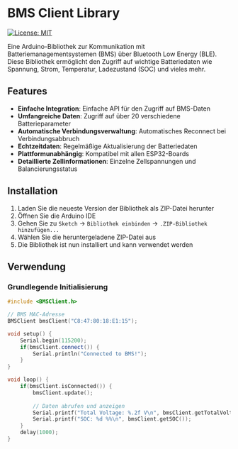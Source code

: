 # BMS Client Library

[![License: MIT](https://img.shields.io/badge/License-MIT-yellow.svg)](https://opensource.org/licenses/MIT)

Eine Arduino-Bibliothek zur Kommunikation mit Batteriemanagementsystemen (BMS) über Bluetooth Low Energy (BLE). Diese Bibliothek ermöglicht den Zugriff auf wichtige Batteriedaten wie Spannung, Strom, Temperatur, Ladezustand (SOC) und vieles mehr.

## Features

- **Einfache Integration**: Einfache API für den Zugriff auf BMS-Daten
- **Umfangreiche Daten**: Zugriff auf über 20 verschiedene Batterieparameter
- **Automatische Verbindungsverwaltung**: Automatisches Reconnect bei Verbindungsabbruch
- **Echtzeitdaten**: Regelmäßige Aktualisierung der Batteriedaten
- **Plattformunabhängig**: Kompatibel mit allen ESP32-Boards
- **Detaillierte Zellinformationen**: Einzelne Zellspannungen und Balancierungsstatus

## Installation

1. Laden Sie die neueste Version der Bibliothek als ZIP-Datei herunter
2. Öffnen Sie die Arduino IDE
3. Gehen Sie zu `Sketch` -> `Bibliothek einbinden` -> `.ZIP-Bibliothek hinzufügen...`
4. Wählen Sie die heruntergeladene ZIP-Datei aus
5. Die Bibliothek ist nun installiert und kann verwendet werden

## Verwendung

### Grundlegende Initialisierung

```cpp
#include <BMSClient.h>

// BMS MAC-Adresse
BMSClient bmsClient("C8:47:80:18:E1:15");

void setup() {
    Serial.begin(115200);
    if(bmsClient.connect()) {
        Serial.println("Connected to BMS!");
    }
}

void loop() {
    if(bmsClient.isConnected()) {
        bmsClient.update();
        
        // Daten abrufen und anzeigen
        Serial.printf("Total Voltage: %.2f V\n", bmsClient.getTotalVoltage());
        Serial.printf("SOC: %d %%\n", bmsClient.getSOC());
    }
    delay(1000);
}